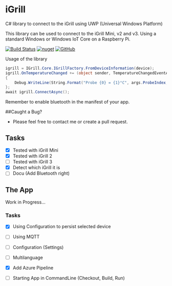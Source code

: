 # iGrill
C# library to connect to the iGrill using UWP (Universal Windows Platform)

This library can be used to connect to the iGrill Mini, v2 and v3. 
Using a standard Windows or Windows IoT Core on a Raspberry Pi.

[![Build Status](https://dev.azure.com/tbingel/iGrill/_apis/build/status/thomas-bingel.iGrill?branchName=master)](https://dev.azure.com/tbingel/iGrill/_build/latest?definitionId=1&branchName=master)
[![nuget](https://img.shields.io/nuget/v/IGrill.Core.svg)](https://www.nuget.org/packages/IGrill.Core/)
[![GitHub](https://img.shields.io/github/release-pre/thomas-bingel/iGrill.svg)](https://github.com/thomas-bingel/iGrill)

Usage of the library
``` C# 
igrill = IGrill.Core.IGrillFactory.FromDeviceInformation(device);
igrill.OnTemperatureChanged += (object sender, TemperatureChangedEventArg args) =>
{
    Debug.WriteLine(String.Format("Probe {0} = {1}°C", args.ProbeIndex, args.Temperature));
};
await igrill.ConnectAsync();
```

Remember to enable bluetooth in the manifest of your app.

##Caught a Bug?
 - Please feel free to contact me or create a pull request.

## Tasks
- [x] Tested with iGrill Mini
- [x] Tested with iGrill 2
- [ ] Tested with iGrill 3
- [x] Detect which iGrill it is
- [ ] Docu (Add Bluetooth right)

## The App

Work in Progress...

### Tasks
- [x] Using Configuration to persist selected device
- [ ] Using MQTT
- [ ] Configuration (Settings)
- [ ] Multilanguage
- [x] Add Azure Pipeline
- [ ] Starting App in CommandLine (Checkout, Build, Run)

